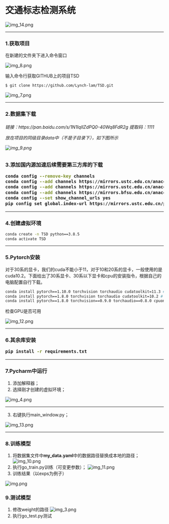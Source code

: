 
<h1>交通标志检测系统</h1>

![img_14.png](img_14.png)

---
<h3>1.获取项目</h3>
<h7>在新建的文件夹下进入命令窗口


![img_8.png](img_8.png)

<h7>输入命令行获取GITHUB上的项目TSD
```bash
$ git clone https://github.com/Lynch-lam/TSD.git
```
![img_7.png](img_7.png)

---

<h3>2.数据集下载</h3>

<h6> 链接：https://pan.baidu.com/s/1N1IqIlZdPQ0-40Wq8FdR2g  提取码：1111

<h7> 放在项目的同级目录data中（不是子目录下），如下图所示

![img_9.png](img_9.png)


<h3>3.添加国内源加速后续需要第三方库的下载

```bash
conda config --remove-key channels
conda config --add channels https://mirrors.ustc.edu.cn/anaconda/pkgs/main/
conda config --add channels https://mirrors.ustc.edu.cn/anaconda/pkgs/free/
conda config --add channels https://mirrors.bfsu.edu.cn/anaconda/cloud/pytorch/
conda config --set show_channel_urls yes
pip config set global.index-url https://mirrors.ustc.edu.cn/pypi/web/simple
```

---

<h3>4.创建虚拟环境</h3>

```bash
conda create -n TSD python==3.8.5
conda activate TSD
```

---

<h3>5.Pytorch安装</h3>



<h7>对于30系的显卡，我们的cuda不能小于11，对于10和20系的显卡，一般使用的是cuda10.2。下面给出了30系显卡、30系以下显卡和cpu的安装指令，根据自己的电脑配置自行下载。

```bash
conda install pytorch==1.10.0 torchvision torchaudio cudatoolkit=11.3 # 30系列以上显卡gpu版本pytorch安装指令
conda install pytorch==1.8.0 torchvision torchaudio cudatoolkit=10.2 # 10系和20系以及mx系列的执行这条
conda install pytorch==1.8.0 torchvision==0.9.0 torchaudio==0.8.0 cpuonly # CPU的直接执行这条命令
```

<h7>检查GPU是否可用

![img_12.png](img_12.png)

---

<h3>6.其余库安装

```bash
pip install -r requirements.txt
```

---

<h3>7.Pycharm中运行</h3>

1. 添加解释器；
2. 选择刚才创建的虚拟环境；

![img_4.png](img_4.png)

---

3. 右键执行main_window.py；

![img_13.png](img_13.png)


---
<h3>8.训练模型</h3>

1. 将数据集文件中**my_data.yaml**中的数据路径替换成本地的路径；
![img_10.png](img_10.png)
2. 执行go_train.py训练（可变更参数）；
![img_11.png](img_11.png)
3. 训练结果（以exps为例子）

![img.png](img.png)


<h3>9.测试模型</h3>

1. 修改weight的路径
![img_3.png](img_3.png)
2. 执行go_test.py测试


